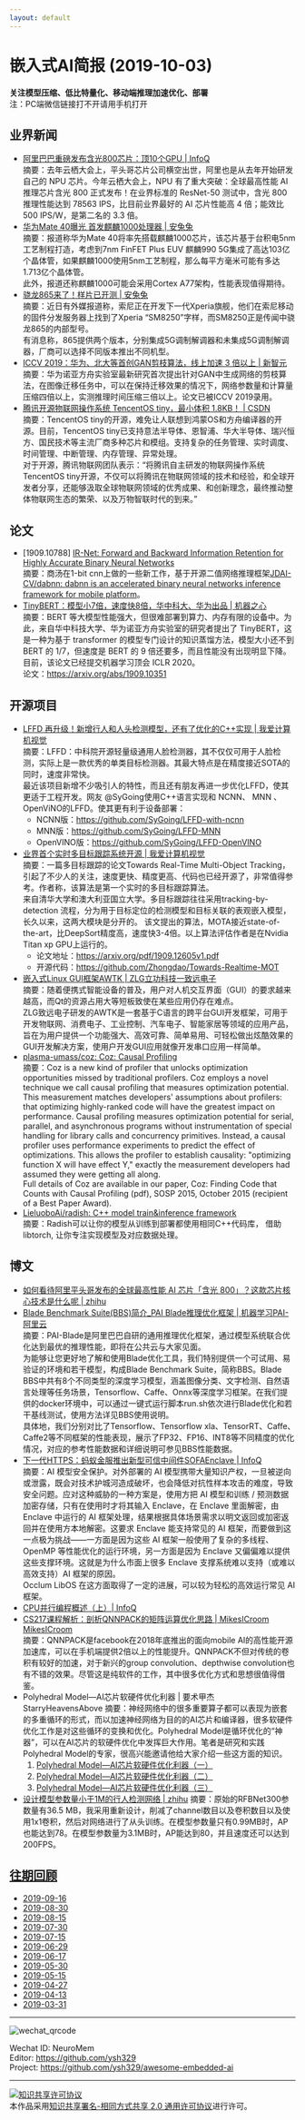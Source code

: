 ```yaml
---
layout: default
---
```


# 嵌入式AI简报 (2019-10-03)

**关注模型压缩、低比特量化、移动端推理加速优化、部署**  
<font>注：PC端微信链接打不开请用手机打开</font>


## 业界新闻  

- [阿里巴巴重磅发布含光800芯片：顶10个GPU | InfoQ](https://www.infoq.cn/article/i78THUqMJsY10ZavsFv4)  
摘要：去年云栖大会上，平头哥芯片公司横空出世，阿里也是从去年开始研发自己的 NPU 芯片。今年云栖大会上，NPU 有了重大突破：全球最高性能 AI 推理芯片含光 800 正式发布！在业界标准的 ResNet-50 测试中，含光 800 推理性能达到 78563 IPS，比目前业界最好的 AI 芯片性能高 4 倍；能效比 500 IPS/W，是第二名的 3.3 倍。  
- [华为Mate 40曝光 首发麒麟1000处理器 | 安兔兔](https://mp.weixin.qq.com/s?__biz=MzA5NDI1MjA0Ng==&mid=2652087781&idx=2&sn=f4b17ee056b8f91c383e74e4fbd29984)  
摘要：报道称华为Mate 40将率先搭载麒麟1000芯片，该芯片基于台积电5nm工艺制程打造，考虑到7nm FinFET Plus EUV 麒麟990 5G集成了高达103亿个晶体管，如果麒麟1000使用5nm工艺制程，那么每平方毫米可能有多达1.713亿个晶体管。  
此外，报道还称麒麟1000可能会采用Cortex A77架构，性能表现值得期待。  
- [骁龙865来了！样片已开测 | 安兔兔](https://mp.weixin.qq.com/s?__biz=MzA5NDI1MjA0Ng==&mid=2652087748&idx=5&sn=d8ce0eec9066e80e701aebe28f3e01a3)  
摘要：近日有外媒报道称，索尼正在开发下一代Xperia旗舰，他们在索尼移动的固件分发服务器上找到了Xperia “SM8250”字样，而SM8250正是传闻中骁龙865的内部型号。  
有消息称，865提供两个版本，分别集成5G调制解调器和未集成5G调制解调器，厂商可以选择不同版本推出不同机型。  
- [ICCV 2019：华为、北大等首创GAN剪枝算法，线上加速 3 倍以上 | 新智元](https://mp.weixin.qq.com/s/3_famaAmkAN-4xVEupSXSA)  
摘要：华为诺亚方舟实验室最新研究首次提出针对GAN中生成网络的剪枝算法，在图像迁移任务中，可以在保持迁移效果的情况下，网络参数量和计算量压缩四倍以上，实测推理时间压缩三倍以上。论文已被ICCV 2019录用。  
- [腾讯开源物联网操作系统 TencentOS tiny，最小体积 1.8KB！ | CSDN](https://mp.weixin.qq.com/s/JmvTRD5DyVFTn1hQHeselQ)  
摘要：TencentOS tiny的开源，难免让人联想到鸿蒙OS和方舟编译器的开源。目前，TencentOS tiny已支持意法半导体、恩智浦、华大半导体、瑞兴恒方、国民技术等主流厂商多种芯片和模组。支持复杂的任务管理、实时调度、时间管理、中断管理、内存管理、异常处理。  
对于开源，腾讯物联网团队表示：“将腾讯自主研发的物联网操作系统TencentOS tiny开源，不仅可以将腾讯在物联网领域的技术和经验，和全球开发者分享，还能够汲取全球物联网领域的优秀成果、和创新理念，最终推动整体物联网生态的繁荣、以及万物智联时代的到来。”

## 论文

- [1909.10788] [IR-Net: Forward and Backward Information Retention for Highly Accurate Binary Neural Networks](https://arxiv.org/abs/1909.10788)  
摘要：商汤在1-bit cnn上做的一些新工作，基于开源二值网络推理框架[JDAI-CV/dabnn: dabnn is an accelerated binary neural networks inference framework for mobile platform](https://github.com/JDAI-CV/dabnn)。  
- [TinyBERT：模型小7倍，速度快8倍，华中科大、华为出品 | 机器之心](https://mp.weixin.qq.com/s?__biz=MzA3MzI4MjgzMw==&mid=2650771134&idx=2&sn=012082a897dbf125000e38b73520c51d)  
摘要：BERT 等大模型性能强大，但很难部署到算力、内存有限的设备中。为此，来自华中科技大学、华为诺亚方舟实验室的研究者提出了 TinyBERT，这是一种为基于 transformer 的模型专门设计的知识蒸馏方法，模型大小还不到 BERT 的 1/7，但速度是 BERT 的 9 倍还要多，而且性能没有出现明显下降。目前，该论文已经提交机器学习顶会 ICLR 2020。  
论文：https://arxiv.org/abs/1909.10351  

## 开源项目

- [LFFD 再升级！新增行人和人头检测模型，还有了优化的C++实现 | 我爱计算机视觉](https://mp.weixin.qq.com/s?__biz=MzIwMTE1NjQxMQ==&mid=2247488646&idx=1&sn=e1849eda9652121c4255c9d40830240b)  
摘要：LFFD：中科院开源轻量级通用人脸检测器，其不仅仅可用于人脸检测，实际上是一款优秀的单类目标检测器。其最大特点是在精度接近SOTA的同时，速度非常快。  
最近该项目新增不少吸引人的特性，而且还有朋友再进一步优化LFFD，使其更适于工程开发。网友 @SyGoing使用C++语言实现和 NCNN、 MNN 、OpenViNO的LFFD。使其更有利于设备部署：  
  - NCNN版：https://github.com/SyGoing/LFFD-with-ncnn  
  - MNN版：https://github.com/SyGoing/LFFD-MNN  
  - OpenVINO版：https://github.com/SyGoing/LFFD-OpenVINO  
- [业界首个实时多目标跟踪系统开源 | 我爱计算机视觉](https://mp.weixin.qq.com/s?__biz=MzIwMTE1NjQxMQ==&mid=2247488713&idx=1&sn=17e559b030ccfad34d0c9dc3cec6f8be)  
摘要：一篇多目标跟踪的论文Towards Real-Time Multi-Object Tracking，引起了不少人的关注，速度更快、精度更高、代码也已经开源了，非常值得参考。作者称，该算法是第一个实时的多目标跟踪算法。  
来自清华大学和澳大利亚国立大学。多目标跟踪往往采用tracking-by-detection 流程，分为用于目标定位的检测模型和目标关联的表观嵌入模型，长久以来，这两大模块是分开的。
该文提出的算法，MOTA接近state-of-the-art，比DeepSort精度高，速度快3-4倍。以上算法评估作者是在Nvidia Titan xp GPU上运行的。  
  - 论文地址：https://arxiv.org/pdf/1909.12605v1.pdf  
  - 开源代码：https://github.com/Zhongdao/Towards-Realtime-MOT  
- [嵌入式Linux GUI框架AWTK | ZLG立功科技一致远电子](https://mp.weixin.qq.com/s/6JGRrIiC2rQU_WuF7YVjGg)  
摘要：随着便携式智能设备的普及，用户对人机交互界面（GUI）的要求越来越高，而Qt的资源占用大等短板致使在某些应用仍存在难点。  
ZLG致远电子研发的AWTK是一套基于C语言的跨平台GUI开发框架，可用于开发物联网、消费电子、工业控制、汽车电子、智能家居等领域的应用产品，旨在为用户提供一个功能强大、高效可靠、简单易用、可轻松做出炫酷效果的GUI开发解决方案，使用户开发GUI应用就像开发串口应用一样简单。  
- [plasma-umass/coz: Coz: Causal Profiling](https://github.com/plasma-umass/coz)  
摘要：Coz is a new kind of profiler that unlocks optimization opportunities missed by traditional profilers. Coz employs a novel technique we call causal profiling that measures optimization potential. This measurement matches developers' assumptions about profilers: that optimizing highly-ranked code will have the greatest impact on performance. Causal profiling measures optimization potential for serial, parallel, and asynchronous programs without instrumentation of special handling for library calls and concurrency primitives. Instead, a causal profiler uses performance experiments to predict the effect of optimizations. This allows the profiler to establish causality: "optimizing function X will have effect Y," exactly the measurement developers had assumed they were getting all along.  
Full details of Coz are available in our paper, Coz: Finding Code that Counts with Causal Profiling (pdf), SOSP 2015, October 2015 (recipient of a Best Paper Award).
- [LieluoboAi/radish: C++ model train&inference framework](https://github.com/LieluoboAi/radish)  
摘要：Radish可以让你的模型从训练到部署都使用相同C++代码库， 借助libtorch, 让你专注实现模型及对应数据处理。  


## 博文

- [如何看待阿里平头哥发布的全球最高性能 AI 芯片「含光 800」？这款芯片核心技术是什么呢 | zhihu](https://www.zhihu.com/question/347692093)  
- [Blade Benchmark Suite(BBS)简介_PAI Blade推理优化框架 | 机器学习PAI-阿里云](https://help.aliyun.com/document_detail/140558.html)  
摘要：PAI-Blade是阿里巴巴自研的通用推理优化框架，通过模型系统联合优化达到最优的推理性能，即将在公共云与大家见面。  
为能够让您更好地了解和使用Blade优化工具，我们特别提供一个可试用、易验证的环境和若干模型，构成Blade Benchmark Suite，简称BBS。Blade BBS中共有8个不同类型的深度学习模型，涵盖图像分类、文字检测、自然语言处理等任务场景，Tensorflow、Caffe、Onnx等深度学习框架。在我们提供的docker环境中，可以通过一键式运行脚本run.sh依次进行Blade优化和若干基线测试，使用方法详见BBS使用说明。  
具体地，我们分别对比了Tensorflow、Tensorflow xla、TensorRT、Caffe、Caffe2等不同框架的性能表现，展示了FP32、FP16、INT8等不同精度的优化情况，对应的参考性能数据和详细说明可参见BBS性能数据。  
- [下一代HTTPS：蚂蚁金服推出新型可信中间件SOFAEnclave | InfoQ](https://www.infoq.cn/article/QxaxY7YXhWSDKcPzJ7a1)  
摘要：AI 模型安全保护。对外部署的 AI 模型携带大量知识产权，一旦被逆向或泄露，既会对技术护城河造成破坏，也会降低对抗性样本攻击的难度，导致安全问题。应对这种威胁的一种方案是，使用方把 AI 模型和训练 / 预测数据加密存储，只有在使用时才将其输入 Enclave，在 Enclave 里面解密，由 Enclave 中运行的 AI 框架处理，结果根据具体场景需求以明文返回或加密返回并在使用方本地解密。这要求 Enclave 能支持常见的 AI 框架，而要做到这一点极为挑战——一方面是因为这些 AI 框架一般使用了复杂的多线程、OpenMP 等性能优化的运行环境，另一方面是因为 Enclave 又偏偏难以提供这些支撑环境。这就是为什么市面上很多 Enclave 支撑系统难以支持（或难以高效支持）AI 框架的原因。  
Occlum LibOS 在这方面取得了一定的进展，可以较为轻松的高效运行常见 AI 框架。
- [CPU并行编程概述（上）| InfoQ](https://www.infoq.cn/article/uMp5KqDG1vWEYbcwES0Q)  
- [CS217课程解析：剖析QNNPACK的矩阵运算优化思路 | MikesICroom  MikesICroom](https://mp.weixin.qq.com/s/Fvh0tXeFOdn3Uyba5zrCXg)  
摘要：QNNPACK是facebook在2018年底推出的面向mobile AI的高性能开源加速库，可以在手机端提供2倍以上的性能提升。QNNPACK不但对传统的卷积有较好的加速，对于新兴的group convolution、depthwise convolution也有不错的效果。尽管这是纯软件的工作，其中很多优化方式和思想很值得借鉴。  
- Polyhedral Model—AI芯片软硬件优化利器 | 要术甲杰 StarryHeavensAbove
摘要：神经网络中的很多重要算子都可以表现为嵌套的多重循环的形式，而以加速神经网络为目的的AI芯片和编译器，很多软硬件优化工作是对这些循环的变换和优化。Polyhedral Model是循环优化的“神器”，可以在AI芯片的软硬件优化中发挥巨大作用。笔者是研究和实践Polyhedral Model的专家，很高兴能邀请他给大家介绍一些这方面的知识。  
  1. [Polyhedral Model—AI芯片软硬件优化利器（一）](https://mp.weixin.qq.com/s/QEooKxP1sm5O90AUiqKQEQ)    
  2. [Polyhedral Model—AI芯片软硬件优化利器（二）](https://mp.weixin.qq.com/s/NRtud1UImE5ArZ2zQWFRyg)    
  3. [Polyhedral Model—AI芯片软硬件优化利器（三）](https://mp.weixin.qq.com/s/bLBIrJb82IsnyoXSEr2xtw)    
- [设计模型参数量小于1M的行人检测网络 | zhihu](https://zhuanlan.zhihu.com/p/76491446)
摘要：原始的RFBNet300参数量有36.5 MB，我采用重新设计，削减了channel数目以及卷积数目以及使用1x1卷积，然后对网络进行了从头训练。在模型参数量只有0.99MB时，AP也能达到78。在模型参数量为3.1MB时，AP能达到80，并且速度还可以达到200FPS。

## [往期回顾](https://github.com/ysh329/awesome-embedded-ai)


- [2019-09-16](https://github.com/ysh329/awesome-embedded-ai/blob/master/embedded-ai-report/2019-09-16.md)
- [2019-08-30](https://github.com/ysh329/awesome-embedded-ai/blob/master/embedded-ai-report/2019-08-30.md)
- [2019-08-15](https://github.com/ysh329/awesome-embedded-ai/blob/master/embedded-ai-report/2019-08-15.md)
- [2019-07-30](https://github.com/ysh329/awesome-embedded-ai/blob/master/embedded-ai-report/2019-07-30.md)
- [2019-07-15](https://github.com/ysh329/awesome-embedded-ai/blob/master/embedded-ai-report/2019-07-15.md)
- [2019-06-29](https://github.com/ysh329/awesome-embedded-ai/blob/master/embedded-ai-report/2019-06-29.md)
- [2019-06-17](https://github.com/ysh329/awesome-embedded-ai/blob/master/embedded-ai-report/2019-06-17.md)
- [2019-05-30](https://github.com/ysh329/awesome-embedded-ai/blob/master/embedded-ai-report/2019-05-30.md)  
- [2019-05-15](https://github.com/ysh329/awesome-embedded-ai/blob/master/embedded-ai-report/2019-05-15.md)  
- [2019-04-27](https://github.com/ysh329/awesome-embedded-ai/blob/master/embedded-ai-report/2019-04-27.md)  
- [2019-04-13](https://github.com/ysh329/awesome-embedded-ai/blob/master/embedded-ai-report/2019-04-13.md)  
- [2019-03-31](https://github.com/ysh329/awesome-embedded-ai/blob/master/embedded-ai-report/2019-03-31.md)  

----

![wechat_qrcode](../wechat_qrcode.jpg)

Wechat ID: NeuroMem  
Editor: https://github.com/ysh329  
Project: https://github.com/ysh329/awesome-embedded-ai  

----

<a rel="license" href="http://creativecommons.org/licenses/by-sa/2.0/"><img alt="知识共享许可协议" style="border-width:0" src="https://i.creativecommons.org/l/by-sa/2.0/88x31.png" /></a><br />本作品采用<a rel="license" href="http://creativecommons.org/licenses/by-sa/2.0/">知识共享署名-相同方式共享 2.0 通用许可协议</a>进行许可。
